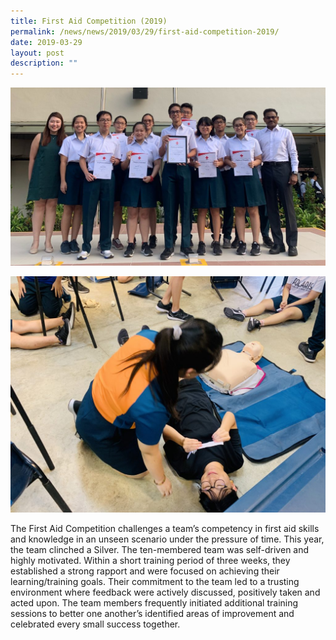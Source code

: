 ```yaml
---
title: First Aid Competition (2019)
permalink: /news/news/2019/03/29/first-aid-competition-2019/
date: 2019-03-29
layout: post
description: ""
---
```

![](/images/First%20Aid-Image-1-Kah-En-Tok-e1553864004462-1024x579.jpg)

![](/images/First-Aid-Image-4-Kah-En-Tok-1024x768.jpg)

The First Aid Competition challenges a team’s competency in first aid skills and knowledge in an unseen scenario under the pressure of time. This year, the team clinched a Silver. The ten-membered team was self-driven and highly motivated. Within a short training period of three weeks, they established a strong rapport and were focused on achieving their learning/training goals. Their commitment to the team led to a trusting environment where feedback were actively discussed, positively taken and acted upon. The team members frequently initiated additional training sessions to better one another’s identified areas of improvement and celebrated every small success together.